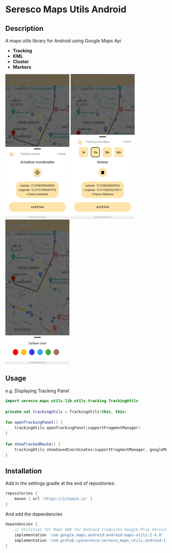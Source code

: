 Seresco Maps Utils Android
=======

## Description

A maps utils library for Android using Google Maps Api

- **Tracking**
- **KML**
- **Cluster**
- **Markers**

<p float="left">
  <img src="art/img_manual_tracking.jpg" width="200" height="450">
  <img src="art/img_automatic_tracking.jpg" width="200" height="450">
  <img src="art/img_change_color.jpg" width="200" height="450">
</p>

Usage
--------

e.g. Displaying Tracking Panel

```kotlin
import seresco.maps.utils.lib.utils.tracking.TrackingUtils

private val trackingUtils = TrackingUtils(this, this)

fun openTrackingPanel() {
    trackingUtils.openTrackingPanel(supportFragmentManager)
}

fun showTrackedRoute() {
    trackingUtils.showSavedCoordinates(supportFragmentManager, googleMap)
}
```

Installation
--------
Add in the settings.gradle at the end of repositories:
```groovy
repositories {
	maven { url 'https://jitpack.io' }
}
```
And add the dependencies
```groovy
dependencies {
    // Utilities for Maps SDK for Android (requires Google Play Services) 
    implementation 'com.google.maps.android:android-maps-utils:2.4.0'
    implementation 'com.github.cysseresco:seresco_maps_utils_android:1.0'
}
```
